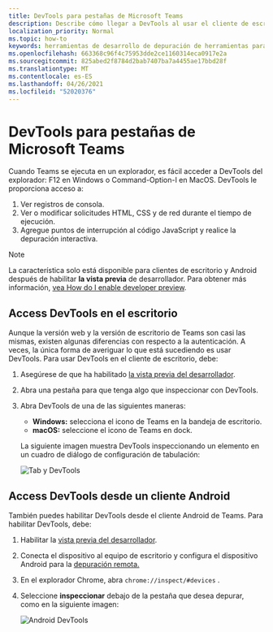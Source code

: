 ```yaml
---
title: DevTools para pestañas de Microsoft Teams
description: Describe cómo llegar a DevTools al usar el cliente de escritorio de Microsoft Teams
localization_priority: Normal
ms.topic: how-to
keywords: herramientas de desarrollo de depuración de herramientas para desarrolladores de cliente de escritorio chrome móvil
ms.openlocfilehash: 663368c96f4c75953dde2ce1160314eca0917e2a
ms.sourcegitcommit: 825abed2f8784d2bab7407ba7a4455ae17bbd28f
ms.translationtype: MT
ms.contentlocale: es-ES
ms.lasthandoff: 04/26/2021
ms.locfileid: "52020376"
---
```

# <a name="devtools-for-microsoft-teams-tabs"></a>DevTools para pestañas de Microsoft Teams

Cuando Teams se ejecuta en un explorador, es fácil acceder a DevTools del explorador: F12 en Windows o Command-Option-I en MacOS. DevTools le proporciona acceso a:

1. Ver registros de consola.
1. Ver o modificar solicitudes HTML, CSS y de red durante el tiempo de ejecución.
1. Agregue puntos de interrupción al código JavaScript y realice la depuración interactiva.

> [!NOTE]
> La característica solo está disponible para clientes de escritorio y Android después de habilitar **la vista previa** de desarrollador. Para obtener más información, [vea How do I enable developer preview](~/resources/dev-preview/developer-preview-intro.md).

## <a name="access-devtools-in-the-desktop"></a>Access DevTools en el escritorio

Aunque la versión web y la versión de escritorio de Teams son casi las mismas, existen algunas diferencias con respecto a la autenticación. A veces, la única forma de averiguar lo que está sucediendo es usar DevTools. Para usar DevTools en el cliente de escritorio, debe:

1. Asegúrese de que ha habilitado [la vista previa del desarrollador](~/resources/dev-preview/developer-preview-intro.md).
1. Abra una pestaña para que tenga algo que inspeccionar con DevTools.
1. Abra DevTools de una de las siguientes maneras:
    * **Windows:** selecciona el icono de Teams en la bandeja de escritorio.
    * **macOS:** seleccione el icono de Teams en dock.
 
   La siguiente imagen muestra DevTools inspeccionando un elemento en un cuadro de diálogo de configuración de tabulación:

   ![Tab y DevTools](~/assets/images/dev-preview/tab-and-devtools.png)

## <a name="access-devtools-from-an-android-client"></a>Access DevTools desde un cliente Android

También puedes habilitar DevTools desde el cliente Android de Teams. Para habilitar DevTools, debe:

1. Habilitar la [vista previa del desarrollador](~/resources/dev-preview/developer-preview-intro.md).
1. Conecta el dispositivo al equipo de escritorio y configura el dispositivo Android para la [depuración remota.](https://developers.google.com/web/tools/chrome-devtools/remote-debugging/)
1. En el explorador Chrome, abra `chrome://inspect/#devices` .
1. Seleccione **inspeccionar** debajo de la pestaña que desea depurar, como en la siguiente imagen:

   ![Android DevTools](~/assets/images/android-devtools.png)
